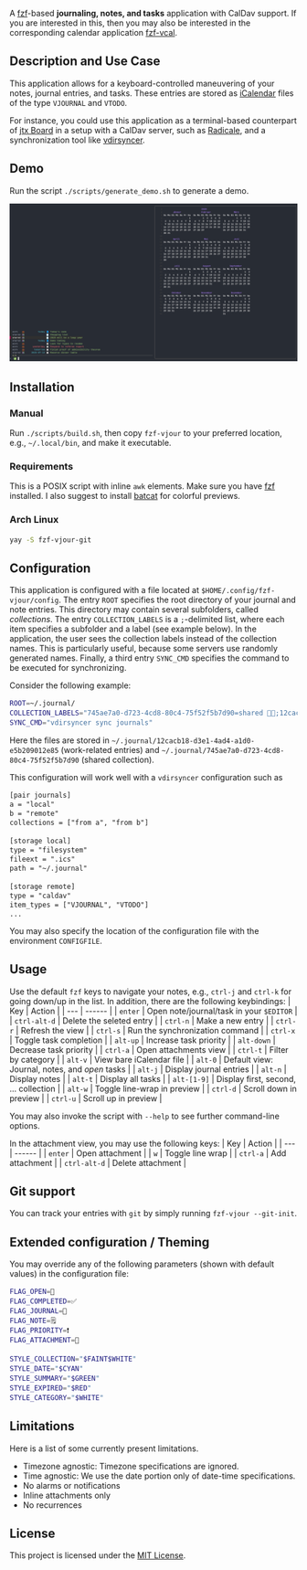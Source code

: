 A [fzf](https://github.com/junegunn/fzf)-based **journaling, notes, and tasks** application with CalDav support.
If you are interested in this, then you may also be interested in the
corresponding calendar application
[fzf-vcal](https://github.com/baumea/fzf-vcal).

Description and Use Case
------------------------
This application allows for a keyboard-controlled maneuvering of your notes, journal entries, and tasks.
These entries are stored as [iCalendar](https://datatracker.ietf.org/doc/html/rfc5545) files of the type `VJOURNAL` and `VTODO`.

For instance, you could use this application as a terminal-based counterpart of [jtx Board](https://jtx.techbee.at/) in a setup
with a CalDav server, such as [Radicale](https://radicale.org/), and a synchronization tool like [vdirsyncer](http://vdirsyncer.pimutils.org/).

Demo
----
Run the script `./scripts/generate_demo.sh` to generate a demo.

![Demo screenshot](./demo/screenshot.png)

Installation
------------

### Manual

Run `./scripts/build.sh`, then copy `fzf-vjour` to your preferred location, e.g., `~/.local/bin`, and make it executable.

### Requirements
This is a POSIX script with inline `awk` elements.
Make sure you have [fzf](https://github.com/junegunn/fzf) installed.
I also suggest to install [batcat](https://github.com/sharkdp/bat) for colorful previews.

### Arch Linux

```bash
yay -S fzf-vjour-git
```

Configuration
--------------
This application is configured with a file located at `$HOME/.config/fzf-vjour/config`.
The entry `ROOT` specifies the root directory of your journal and note entries.
This directory may contain several subfolders, called _collections_.
The entry `COLLECTION_LABELS` is a `;`-delimited list, where each item specifies a subfolder and a label (see example below).
In the application, the user sees the collection labels instead of the collection names.
This is particularly useful, because some servers use randomly generated names.
Finally, a third entry `SYNC_CMD` specifies the command to be executed for synchronizing. 

Consider the following example:
```sh
ROOT=~/.journal/
COLLECTION_LABELS="745ae7a0-d723-4cd8-80c4-75f52f5b7d90=shared 👫🏼;12cacb18-d3e1-4ad4-a1d0-e5b209012e85=work   💼;"
SYNC_CMD="vdirsyncer sync journals"
```


Here the files are stored in
`~/.journal/12cacb18-d3e1-4ad4-a1d0-e5b209012e85` (work-related entries)
and
`~/.journal/745ae7a0-d723-4cd8-80c4-75f52f5b7d90` (shared collection).

This configuration will work well with a `vdirsyncer` configuration such as 
```confini
[pair journals]
a = "local"
b = "remote"
collections = ["from a", "from b"]

[storage local]
type = "filesystem"
fileext = ".ics"
path = "~/.journal"

[storage remote]
type = "caldav"
item_types = ["VJOURNAL", "VTODO"]
...
```

You may also specify the location of the configuration file with the environment `CONFIGFILE`.

Usage
-----
Use the default `fzf` keys to navigate your notes, e.g., `ctrl-j` and `ctrl-k` for going down/up in the list.
In addition, there are the following keybindings:
| Key | Action |
| --- | ------ |
| `enter` | Open note/journal/task in your `$EDITOR` |
| `ctrl-alt-d` | Delete the seleted entry |
| `ctrl-n` | Make a new entry |
| `ctrl-r` | Refresh the view |
| `ctrl-s` | Run the synchronization command |
| `ctrl-x` | Toggle task completion |
| `alt-up` | Increase task priority |
| `alt-down` | Decrease task priority |
| `ctrl-a` | Open attachments view |
| `ctrl-t` | Filter by category |
| `alt-v` | View bare iCalendar file |
| `alt-0` | Default view: Journal, notes, and _open_ tasks |
| `alt-j` | Display journal entries |
| `alt-n` | Display notes |
| `alt-t` | Display all tasks |
| `alt-[1-9]` | Display first, second, ... collection |
| `alt-w` | Toggle line-wrap in preview |
| `ctrl-d` | Scroll down in preview |
| `ctrl-u` | Scroll up in preview |

You may also invoke the script with `--help` to see further command-line options. 

In the attachment view, you may use the following keys:
| Key | Action |
| --- | ------ |
| `enter` | Open attachment |
| `w` | Toggle line wrap |
| `ctrl-a` | Add attachment |
| `ctrl-alt-d` | Delete attachment |

Git support
-----------
You can track your entries with `git` by simply running `fzf-vjour --git-init`.

Extended configuration / Theming
--------------------------------
You may override any of the following parameters (shown with default values) in
the configuration file:
```sh
FLAG_OPEN=🔲
FLAG_COMPLETED=✅
FLAG_JOURNAL=📘
FLAG_NOTE=🗒️
FLAG_PRIORITY=❗
FLAG_ATTACHMENT=🔗

STYLE_COLLECTION="$FAINT$WHITE"
STYLE_DATE="$CYAN"
STYLE_SUMMARY="$GREEN"
STYLE_EXPIRED="$RED"
STYLE_CATEGORY="$WHITE"
```

Limitations
-----------
Here is a list of some currently present limitations.

- Timezone agnostic: Timezone specifications are ignored.
- Time agnostic: We use the date portion only of date-time specifications.
- No alarms or notifications
- Inline attachments only
- No recurrences

License
-------
This project is licensed under the [MIT License](./LICENSE).
